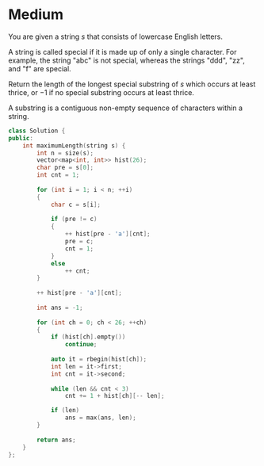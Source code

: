 # Medium

You are given a string $s$ that consists of lowercase English letters.

A string is called special if it is made up of only a single character. For example, the string "abc" is not special, whereas the strings "ddd", "zz", and "f" are special.

Return the length of the longest special substring of $s$ which occurs at least thrice, or $-1$ if no special substring occurs at least thrice.

A substring is a contiguous non-empty sequence of characters within a string.

```cpp
class Solution {
public:
    int maximumLength(string s) {
        int n = size(s);
        vector<map<int, int>> hist(26);
        char pre = s[0];
        int cnt = 1;
        
        for (int i = 1; i < n; ++i)
        {
            char c = s[i];
            
            if (pre != c)
            {
                ++ hist[pre - 'a'][cnt];
                pre = c;
                cnt = 1;
            }
            else
                ++ cnt;
        }
        
        ++ hist[pre - 'a'][cnt];
        
        int ans = -1;
        
        for (int ch = 0; ch < 26; ++ch)
        {
            if (hist[ch].empty())
                continue;
            
            auto it = rbegin(hist[ch]);
            int len = it->first;
            int cnt = it->second;
            
            while (len && cnt < 3)
                cnt += 1 + hist[ch][-- len];

            if (len)
                ans = max(ans, len);
        }
        
        return ans;
    }
};
```
